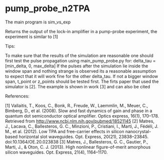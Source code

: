 pump_probe_n2TPA
================

The main program is sim_vs_exp

Returns
  the output of the lock-in amplifier in a pump-probe experiment, the experiment is similar to [1]

Tips:

  To make sure that the results of the simulation are reasonable one should
  first test the pulse propagation using main_pump_probe.py for: delta_tau = [min_delta, 0, max_delta]
  If the pulses after the simulation lie inside the window span and nothing strange is observed its a reasonable assumption to expect that it will work fine for the other delta_tau.
  If not a bigger window span, t_point or z_points should be tested first.
  The firts paper that used the simulator is [2].
  The example is shown in work [3] and can also be cited
  
  References:
  
  [1] Vallaitis, T., Koos, C., Bonk, R., Freude, W., Laemmlin, M., Meuer, C., Bimberg, D., et al. (2008). Slow and fast dynamics of gain and phase in a quantum dot semiconductor optical amplifier. Optics express, 16(1), 170–178. Retrieved from http://www.ncbi.nlm.nih.gov/pubmed/18521145
  [2] Matres, J., Lacava, C., Ballesteros, G. C., Minzioni, P., Cristiani, I., Marti, J., Fédéli, J. M., et al. (2012). Low TPA and free-carrier effects in silicon nanocrystal-based horizontal slot waveguides. Opt. Express, 20(21), 23838–23845. doi:10.1364/OE.20.023838
  [3] Matres, J., Ballesteros, G. C., Gautier, P., Marti, J., &amp; Oton, C. J. (2013). High nonlinear figure-of-merit amorphous silicon waveguides. Opt. Express, 21(4), 1164–1170.

